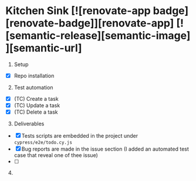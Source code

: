 # Kitchen Sink [![renovate-app badge][renovate-badge]][renovate-app] [![semantic-release][semantic-image] ][semantic-url]

1. Setup

- [x] Repo installation

2. Test automation

- [x] (TC) Create a task
- [x] (TC) Update a task
- [x] (TC) Delete a task

3. Deliverables

- [x] Tests scripts are embedded in the project under `cypress/e2e/todo.cy.js`
- [x] Bug reports are made in the issue section (I added an automated test case that reveal one of thee issue)
- [ ] 

4. 